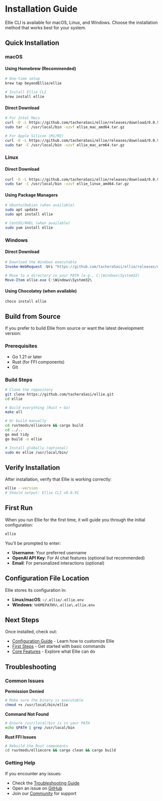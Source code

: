 # Installation Guide

Ellie CLI is available for macOS, Linux, and Windows. Choose the installation method that works best for your system.

## Quick Installation

### macOS

#### Using Homebrew (Recommended)
```bash
# One-time setup
brew tap beyondEllie/ellie

# Install Ellie CLI
brew install ellie
```

#### Direct Download
```bash
# For Intel Macs
curl -O -L https://github.com/tacheraSasi/ellie/releases/download/0.0.91/ellie_mac_amd64.tar.gz
sudo tar -C /usr/local/bin -xzvf ellie_mac_amd64.tar.gz

# For Apple Silicon (M1/M2)
curl -O -L https://github.com/tacheraSasi/ellie/releases/download/0.0.91/ellie_mac_arm64.tar.gz
sudo tar -C /usr/local/bin -xzvf ellie_mac_arm64.tar.gz
```

### Linux

#### Direct Download
```bash
curl -O -L https://github.com/tacheraSasi/ellie/releases/download/0.0.91/ellie_linux_amd64.tar.gz
sudo tar -C /usr/local/bin -xzvf ellie_linux_amd64.tar.gz
```

#### Using Package Managers
```bash
# Ubuntu/Debian (when available)
sudo apt update
sudo apt install ellie

# CentOS/RHEL (when available)
sudo yum install ellie
```

### Windows

#### Direct Download
```powershell
# Download the Windows executable
Invoke-WebRequest -Uri "https://github.com/tacheraSasi/ellie/releases/download/0.0.91/ellie_windows_amd64.exe" -OutFile "ellie.exe"

# Move to a directory in your PATH (e.g., C:\Windows\System32)
Move-Item ellie.exe C:\Windows\System32\
```

#### Using Chocolatey (when available)
```powershell
choco install ellie
```

## Build from Source

If you prefer to build Ellie from source or want the latest development version:

### Prerequisites
- Go 1.21 or later
- Rust (for FFI components)
- Git

### Build Steps
```bash
# Clone the repository
git clone https://github.com/tacheraSasi/ellie.git
cd ellie

# Build everything (Rust + Go)
make all

# Or build manually
cd rustmods/elliecore && cargo build
cd ../..
go mod tidy
go build -o ellie

# Install globally (optional)
sudo mv ellie /usr/local/bin/
```

## Verify Installation

After installation, verify that Ellie is working correctly:

```bash
ellie --version
# Should output: Ellie CLI v0.0.91
```

## First Run

When you run Ellie for the first time, it will guide you through the initial configuration:

```bash
ellie
```

You'll be prompted to enter:
- **Username**: Your preferred username
- **OpenAI API Key**: For AI chat features (optional but recommended)
- **Email**: For personalized interactions (optional)

## Configuration File Location

Ellie stores its configuration in:
- **Linux/macOS**: `~/.ellie/.ellie.env`
- **Windows**: `%HOMEPATH%\.ellie\.ellie.env`

## Next Steps

Once installed, check out:
- [Configuration Guide](/docs/getting-started/configuration) - Learn how to customize Ellie
- [First Steps](/docs/getting-started/first-steps) - Get started with basic commands
- [Core Features](/docs/getting-started/features) - Explore what Ellie can do

## Troubleshooting

### Common Issues

**Permission Denied**
```bash
# Make sure the binary is executable
chmod +x /usr/local/bin/ellie
```

**Command Not Found**
```bash
# Ensure /usr/local/bin is in your PATH
echo $PATH | grep /usr/local/bin
```

**Rust FFI Issues**
```bash
# Rebuild the Rust components
cd rustmods/elliecore && cargo clean && cargo build
```

### Getting Help

If you encounter any issues:
- Check the [Troubleshooting Guide](/docs/reference/troubleshooting)
- Open an issue on [GitHub](https://github.com/tacheraSasi/ellie/issues)
- Join our [Community](/docs/community) for support 